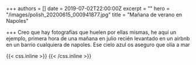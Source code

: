 +++
authors = []
date = 2019-07-02T22:00:00Z
excerpt = ""
hero = "/images/polish_20200615_000941877.jpg"
title = "Mañana de verano en Napoles"

+++
Creo que hay fotografías que huelen por ellas mismas, he aquí un ejemplo, primera hora de una mañana en julio recién levantado en un airbnb en un barrio cualquiera de napoles. Ese cielo azul os aseguro que olía a mar

{{< css.inline >}} <style> .canon { background: white; width: 100%; height: auto;} </style> {{< /css.inline >}}